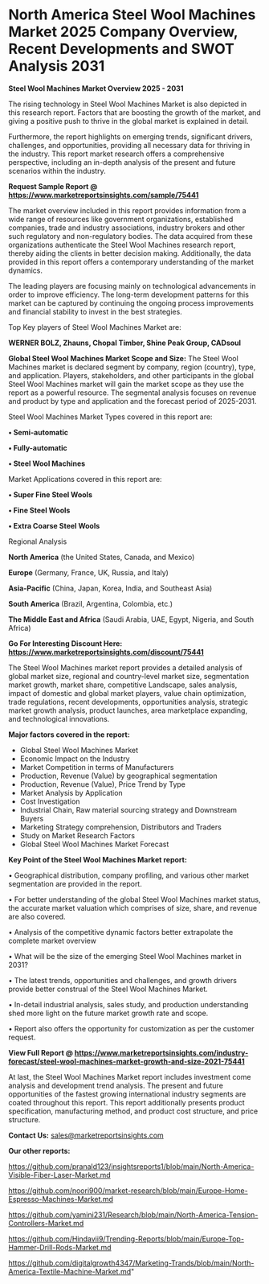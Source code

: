# North America Steel Wool Machines Market 2025 Company Overview, Recent Developments and SWOT Analysis 2031

<Strong> Steel Wool Machines Market Overview 2025 - 2031</strong>

The rising technology in Steel Wool Machines Market is also depicted in this research report. Factors that are boosting the growth of the market, and giving a positive push to thrive in the global market is explained in detail.

Furthermore, the report highlights on emerging trends, significant drivers, challenges, and opportunities, providing all necessary data for thriving in the industry. This report market research offers a comprehensive perspective, including an in-depth analysis of the present and future scenarios within the industry.

<strong>Request Sample Report @ <a href=https://www.marketreportsinsights.com/sample/75441>https://www.marketreportsinsights.com/sample/75441</a></strong>

The market overview included in this report provides information from a wide range of resources like government organizations, established companies, trade and industry associations, industry brokers and other such regulatory and non-regulatory bodies. The data acquired from these organizations authenticate the Steel Wool Machines research report, thereby aiding the clients in better decision making. Additionally, the data provided in this report offers a contemporary understanding of the market dynamics.

The leading players are focusing mainly on technological advancements in order to improve efficiency. The long-term development patterns for this market can be captured by continuing the ongoing process improvements and financial stability to invest in the best strategies.

Top Key players of Steel Wool Machines Market are:

<strong>WERNER BOLZ, Zhauns, Chopal Timber, Shine Peak Group, CADsoul</strong>

<strong><b>Global Steel Wool Machines Market Scope and Size:</b></strong>
The Steel Wool Machines market is declared segment by company, region (country), type, and application. Players, stakeholders, and other participants in the global Steel Wool Machines market will gain the market scope as they use the report as a powerful resource. The segmental analysis focuses on revenue and product by type and application and the forecast period of 2025-2031.

Steel Wool Machines Market Types covered in this report are:

<strong>• Semi-automatic

• Fully-automatic

• Steel Wool Machines</strong>

Market Applications covered in this report are:

<strong>• Super Fine Steel Wools

• Fine Steel Wools

• Extra Coarse Steel Wools</strong> 

Regional Analysis

<strong>North America</strong> (the United States, Canada, and Mexico)

<strong>Europe</strong> (Germany, France, UK, Russia, and Italy)

<strong>Asia-Pacific</strong> (China, Japan, Korea, India, and Southeast Asia)

<strong>South America</strong> (Brazil, Argentina, Colombia, etc.)

<strong>The Middle East and Africa</strong> (Saudi Arabia, UAE, Egypt, Nigeria, and South Africa)

<strong>Go For Interesting Discount Here: <a href=https://www.marketreportsinsights.com/discount/75441>https://www.marketreportsinsights.com/discount/75441</a></strong>

The Steel Wool Machines market report provides a detailed analysis of global market size, regional and country-level market size, segmentation market growth, market share, competitive Landscape, sales analysis, impact of domestic and global market players, value chain optimization, trade regulations, recent developments, opportunities analysis, strategic market growth analysis, product launches, area marketplace expanding, and technological innovations.

<strong><b>Major factors covered in the report:</b></strong>
<ul>
  <li>Global Steel Wool Machines Market </li>
  <li>Economic Impact on the Industry</li>
  <li>Market Competition in terms of Manufacturers</li>
  <li>Production, Revenue (Value) by geographical segmentation</li>
  <li>Production, Revenue (Value), Price Trend by Type</li>
  <li>Market Analysis by Application</li>
  <li>Cost Investigation</li>
  <li>Industrial Chain, Raw material sourcing strategy and Downstream Buyers</li>
  <li>Marketing Strategy comprehension, Distributors and Traders</li>
  <li>Study on Market Research Factors</li>
  <li>Global Steel Wool Machines Market Forecast</li>
</ul>

<strong><b>Key Point of the Steel Wool Machines Market report:</b></strong>

• Geographical distribution, company profiling, and various other market segmentation are provided in the report.

• For better understanding of the global Steel Wool Machines market status, the accurate market valuation which comprises of size, share, and revenue are also covered.

• Analysis of the competitive dynamic factors better extrapolate the complete market overview

• What will be the size of the emerging Steel Wool Machines market in 2031?

• The latest trends, opportunities and challenges, and growth drivers provide better construal of the Steel Wool Machines Market.

• In-detail industrial analysis, sales study, and production understanding shed more light on the future market growth rate and scope.

• Report also offers the opportunity for customization as per the customer request.

<strong><b>View Full Report @ <a href=https://www.marketreportsinsights.com/industry-forecast/steel-wool-machines-market-growth-and-size-2021-75441>https://www.marketreportsinsights.com/industry-forecast/steel-wool-machines-market-growth-and-size-2021-75441</a></b></strong>


At last, the Steel Wool Machines Market report includes investment come analysis and development trend analysis. The present and future opportunities of the fastest growing international industry segments are coated throughout this report. This report additionally presents product specification, manufacturing method, and product cost structure, and price structure.

<strong>Contact Us:</strong>
sales@marketreportsinsights.com

<strong>Our other reports:</strong>

<a href=https://github.com/pranald123/insightsreports1/blob/main/North-America-Visible-Fiber-Laser-Market.md>https://github.com/pranald123/insightsreports1/blob/main/North-America-Visible-Fiber-Laser-Market.md</a>

<a href=https://github.com/noori900/market-research/blob/main/Europe-Home-Espresso-Machines-Market.md>https://github.com/noori900/market-research/blob/main/Europe-Home-Espresso-Machines-Market.md</a>

<a href=https://github.com/yamini231/Research/blob/main/North-America-Tension-Controllers-Market.md>https://github.com/yamini231/Research/blob/main/North-America-Tension-Controllers-Market.md</a>

<a href=https://github.com/Hindavii9/Trending-Reports/blob/main/Europe-Top-Hammer-Drill-Rods-Market.md>https://github.com/Hindavii9/Trending-Reports/blob/main/Europe-Top-Hammer-Drill-Rods-Market.md</a>

<a href=https://github.com/digitalgrowth4347/Marketing-Trands/blob/main/North-America-Textile-Machine-Market.md>https://github.com/digitalgrowth4347/Marketing-Trands/blob/main/North-America-Textile-Machine-Market.md</a>"
